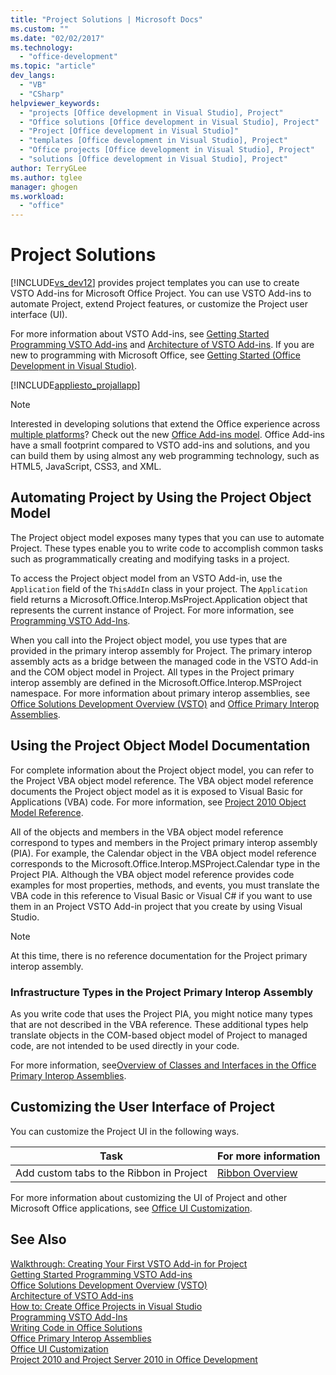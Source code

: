 ```yaml
---
title: "Project Solutions | Microsoft Docs"
ms.custom: ""
ms.date: "02/02/2017"
ms.technology: 
  - "office-development"
ms.topic: "article"
dev_langs: 
  - "VB"
  - "CSharp"
helpviewer_keywords: 
  - "projects [Office development in Visual Studio], Project"
  - "Office solutions [Office development in Visual Studio], Project"
  - "Project [Office development in Visual Studio]"
  - "templates [Office development in Visual Studio], Project"
  - "Office projects [Office development in Visual Studio], Project"
  - "solutions [Office development in Visual Studio], Project"
author: TerryGLee
ms.author: tglee
manager: ghogen
ms.workload: 
  - "office"
---
```

# Project Solutions
  [!INCLUDE[vs_dev12](../vsto/includes/vs-dev12-md.md)] provides project templates you can use to create VSTO Add-ins for Microsoft Office Project. You can use VSTO Add-ins to automate Project, extend Project features, or customize the Project user interface (UI).  
  
 For more information about VSTO Add-ins, see [Getting Started Programming VSTO Add-ins](../vsto/getting-started-programming-vsto-add-ins.md) and [Architecture of VSTO Add-ins](../vsto/architecture-of-vsto-add-ins.md). If you are new to programming with Microsoft Office, see [Getting Started &#40;Office Development in Visual Studio&#41;](../vsto/getting-started-office-development-in-visual-studio.md).  
  
 [!INCLUDE[appliesto_projallapp](../vsto/includes/appliesto-projallapp-md.md)]  
  
> [!NOTE]  
>  Interested in developing solutions that extend the Office experience across [multiple platforms](https://dev.office.com/add-in-availability)? Check out the new [Office Add-ins model](https://dev.office.com/docs/add-ins/overview/office-add-ins). Office Add-ins have a small footprint compared to VSTO add-ins and solutions, and you can build them by using almost any web programming technology, such as HTML5, JavaScript, CSS3, and XML.  
  
## Automating Project by Using the Project Object Model  
 The Project object model exposes many types that you can use to automate Project. These types enable you to write code to accomplish common tasks such as programmatically creating and modifying tasks in a project.  
  
 To access the Project object model from an VSTO Add-in, use the `Application` field of the `ThisAddIn` class in your project. The `Application` field returns a Microsoft.Office.Interop.MsProject.Application object that represents the current instance of Project. For more information, see [Programming VSTO Add-Ins](../vsto/programming-vsto-add-ins.md).  
  
 When you call into the Project object model, you use types that are provided in the primary interop assembly for Project. The primary interop assembly acts as a bridge between the managed code in the VSTO Add-in and the COM object model in Project. All types in the Project primary interop assembly are defined in the Microsoft.Office.Interop.MSProject namespace. For more information about primary interop assemblies, see [Office Solutions Development Overview &#40;VSTO&#41;](../vsto/office-solutions-development-overview-vsto.md) and [Office Primary Interop Assemblies](../vsto/office-primary-interop-assemblies.md).  
  
## Using the Project Object Model Documentation  
 For complete information about the Project object model, you can refer to the Project VBA object model reference. The VBA object model reference documents the Project object model as it is exposed to Visual Basic for Applications (VBA) code. For more information, see [Project 2010 Object Model Reference](http://go.microsoft.com/fwlink/?LinkId=199771).  
  
 All of the objects and members in the VBA object model reference correspond to types and members in the Project primary interop assembly (PIA). For example, the Calendar object in the VBA object model reference corresponds to the Microsoft.Office.Interop.MSProject.Calendar type in the Project PIA. Although the VBA object model reference provides code examples for most properties, methods, and events, you must translate the VBA code in this reference to Visual Basic or Visual C# if you want to use them in an Project VSTO Add-in project that you create by using Visual Studio.  
  
> [!NOTE]  
>  At this time, there is no reference documentation for the Project primary interop assembly.  
  
### Infrastructure Types in the Project Primary Interop Assembly  
 As you write code that uses the Project PIA, you might notice many types that are not described in the VBA reference. These additional types help translate objects in the COM-based object model of Project to managed code, are not intended to be used directly in your code.  
  
 For more information, see[Overview of Classes and Interfaces in the Office Primary Interop Assemblies](http://go.microsoft.com/fwlink/?LinkId=189592).  
  
## Customizing the User Interface of Project  
 You can customize the Project UI in the following ways.  
  
|Task|For more information|  
|----------|--------------------------|  
|Add custom tabs to the Ribbon in Project|[Ribbon Overview](../vsto/ribbon-overview.md)|  
  
 For more information about customizing the UI of Project and other Microsoft Office applications, see [Office UI Customization](../vsto/office-ui-customization.md).  
  
## See Also  
 [Walkthrough: Creating Your First VSTO Add-in for Project](../vsto/walkthrough-creating-your-first-vsto-add-in-for-project.md)   
 [Getting Started Programming VSTO Add-ins](../vsto/getting-started-programming-vsto-add-ins.md)   
 [Office Solutions Development Overview &#40;VSTO&#41;](../vsto/office-solutions-development-overview-vsto.md)   
 [Architecture of VSTO Add-ins](../vsto/architecture-of-vsto-add-ins.md)   
 [How to: Create Office Projects in Visual Studio](../vsto/how-to-create-office-projects-in-visual-studio.md)   
 [Programming VSTO Add-Ins](../vsto/programming-vsto-add-ins.md)   
 [Writing Code in Office Solutions](../vsto/writing-code-in-office-solutions.md)   
 [Office Primary Interop Assemblies](../vsto/office-primary-interop-assemblies.md)   
 [Office UI Customization](../vsto/office-ui-customization.md)   
 [Project 2010 and Project Server 2010 in Office Development](http://go.microsoft.com/fwlink/?LinkId=199016)  
  
  